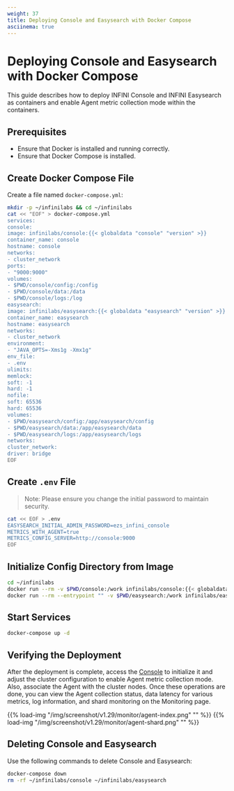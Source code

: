 ```yaml
---
weight: 37
title: Deploying Console and Easysearch with Docker Compose
asciinema: true
---
```


# Deploying Console and Easysearch with Docker Compose

This guide describes how to deploy INFINI Console and INFINI Easysearch as containers and enable Agent metric collection mode within the containers.

## Prerequisites

- Ensure that Docker is installed and running correctly.
- Ensure that Docker Compose is installed.

## Create Docker Compose File

Create a file named `docker-compose.yml`:

```bash
mkdir -p ~/infinilabs && cd ~/infinilabs
cat << "EOF" > docker-compose.yml
services:
console:
image: infinilabs/console:{{< globaldata "console" "version" >}}
container_name: console
hostname: console
networks:
- cluster_network
ports:
- "9000:9000"
volumes:
- $PWD/console/config:/config
- $PWD/console/data:/data
- $PWD/console/logs:/log
easysearch:
image: infinilabs/easysearch:{{< globaldata "easysearch" "version" >}}
container_name: easysearch
hostname: easysearch
networks:
- cluster_network
environment:
- "JAVA_OPTS=-Xms1g -Xmx1g"
env_file:
- .env
ulimits:
memlock:
soft: -1
hard: -1
nofile:
soft: 65536
hard: 65536
volumes:
- $PWD/easysearch/config:/app/easysearch/config
- $PWD/easysearch/data:/app/easysearch/data
- $PWD/easysearch/logs:/app/easysearch/logs
networks:
cluster_network:
driver: bridge      
EOF
```

## Create `.env` File

> Note: Please ensure you change the initial password to maintain security.

```bash
cat << EOF > .env
EASYSEARCH_INITIAL_ADMIN_PASSWORD=ezs_infini_console
METRICS_WITH_AGENT=true
METRICS_CONFIG_SERVER=http://console:9000
EOF
```

## Initialize Config Directory from Image

```bash
cd ~/infinilabs
docker run --rm -v $PWD/console:/work infinilabs/console:{{< globaldata "console" "version" >}} cp -rf /config /work
docker run --rm --entrypoint "" -v $PWD/easysearch:/work infinilabs/easysearch:{{< globaldata "easysearch" "version" >}} cp -rf /app/easysearch/config /work
```

## Start Services

```bash
docker-compose up -d
```

## Verifying the Deployment

After the deployment is complete, access the [Console](http://localhost:9000/) to initialize it and adjust the cluster configuration to enable Agent metric collection mode. Also, associate the Agent with the cluster nodes.
Once these operations are done, you can view the Agent collection status, data latency for various metrics, log information, and shard monitoring on the Monitoring page.

{{% load-img "/img/screenshot/v1.29/monitor/agent-index.png" "" %}}
{{% load-img "/img/screenshot/v1.29/monitor/agent-shard.png" "" %}}

## Deleting Console and Easysearch

Use the following commands to delete Console and Easysearch:

```bash
docker-compose down
rm -rf ~/infinilabs/console ~/infinilabs/easysearch
```